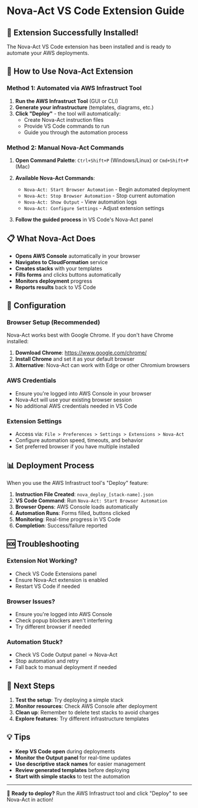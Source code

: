 # Nova-Act VS Code Extension Guide

## 🎉 Extension Successfully Installed!

The Nova-Act VS Code extension has been installed and is ready to automate your AWS deployments.

## 🚀 How to Use Nova-Act Extension

### Method 1: Automated via AWS Infrastruct Tool

1. **Run the AWS Infrastruct Tool** (GUI or CLI)
2. **Generate your infrastructure** (templates, diagrams, etc.)
3. **Click "Deploy"** - the tool will automatically:
   - Create Nova-Act instruction files
   - Provide VS Code commands to run
   - Guide you through the automation process

### Method 2: Manual Nova-Act Commands

1. **Open Command Palette**: `Ctrl+Shift+P` (Windows/Linux) or `Cmd+Shift+P` (Mac)

2. **Available Nova-Act Commands**:
   - `Nova-Act: Start Browser Automation` - Begin automated deployment
   - `Nova-Act: Stop Browser Automation` - Stop current automation
   - `Nova-Act: Show Output` - View automation logs
   - `Nova-Act: Configure Settings` - Adjust extension settings

3. **Follow the guided process** in VS Code's Nova-Act panel

## 📋 What Nova-Act Does

- **Opens AWS Console** automatically in your browser
- **Navigates to CloudFormation** service
- **Creates stacks** with your templates
- **Fills forms** and clicks buttons automatically
- **Monitors deployment** progress
- **Reports results** back to VS Code

## 🔧 Configuration

### Browser Setup (Recommended)
Nova-Act works best with Google Chrome. If you don't have Chrome installed:

1. **Download Chrome**: https://www.google.com/chrome/
2. **Install Chrome** and set it as your default browser
3. **Alternative**: Nova-Act can work with Edge or other Chromium browsers

### AWS Credentials
- Ensure you're logged into AWS Console in your browser
- Nova-Act will use your existing browser session
- No additional AWS credentials needed in VS Code

### Extension Settings
- Access via: `File > Preferences > Settings > Extensions > Nova-Act`
- Configure automation speed, timeouts, and behavior
- Set preferred browser if you have multiple installed

## 📊 Deployment Process

When you use the AWS Infrastruct tool's "Deploy" feature:

1. **Instruction File Created**: `nova_deploy_[stack-name].json`
2. **VS Code Command**: Run `Nova-Act: Start Browser Automation`
3. **Browser Opens**: AWS Console loads automatically
4. **Automation Runs**: Forms filled, buttons clicked
5. **Monitoring**: Real-time progress in VS Code
6. **Completion**: Success/failure reported

## 🆘 Troubleshooting

### Extension Not Working?
- Check VS Code Extensions panel
- Ensure Nova-Act extension is enabled
- Restart VS Code if needed

### Browser Issues?
- Ensure you're logged into AWS Console
- Check popup blockers aren't interfering
- Try different browser if needed

### Automation Stuck?
- Check VS Code Output panel → Nova-Act
- Stop automation and retry
- Fall back to manual deployment if needed

## 🔗 Next Steps

1. **Test the setup**: Try deploying a simple stack
2. **Monitor resources**: Check AWS Console after deployment
3. **Clean up**: Remember to delete test stacks to avoid charges
4. **Explore features**: Try different infrastructure templates

## 💡 Tips

- **Keep VS Code open** during deployments
- **Monitor the Output panel** for real-time updates
- **Use descriptive stack names** for easier management
- **Review generated templates** before deploying
- **Start with simple stacks** to test the automation

---

🎯 **Ready to deploy?** Run the AWS Infrastruct tool and click "Deploy" to see Nova-Act in action!